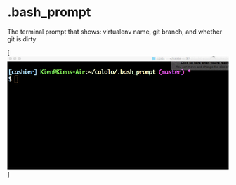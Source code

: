 # .bash_prompt
The terminal prompt that shows: virtualenv name, git branch, and whether git is dirty

[![Demo](demo.gif)]
